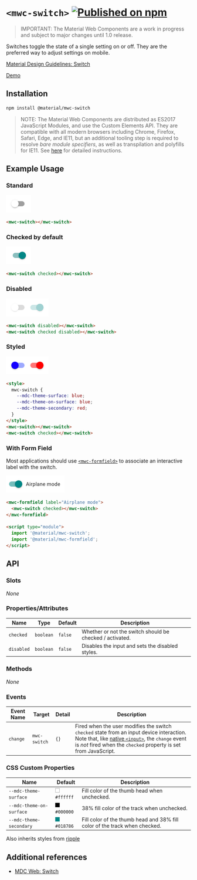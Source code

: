 # `<mwc-switch>` [![Published on npm](https://img.shields.io/npm/v/@material/mwc-switch.svg)](https://www.npmjs.com/package/@material/mwc-switch)

> IMPORTANT: The Material Web Components are a work in progress and subject to
> major changes until 1.0 release.

Switches toggle the state of a single setting on or off. They are the preferred
way to adjust settings on mobile.

[Material Design Guidelines: Switch](https://material.io/components/selection-controls/#switches)

[Demo](https://material-components.github.io/material-components-web-components/demos/switch/)

## Installation

```sh
npm install @material/mwc-switch
```

> NOTE: The Material Web Components are distributed as ES2017 JavaScript
> Modules, and use the Custom Elements API. They are compatible with all modern
> browsers including Chrome, Firefox, Safari, Edge, and IE11, but an additional
> tooling step is required to resolve *bare module specifiers*, as well as
> transpilation and polyfills for IE11. See
> [here](https://github.com/material-components/material-components-web-components#quick-start)
> for detailed instructions.

## Example Usage

### Standard

<img src="images/standard.png" width="68px">

```html
<mwc-switch></mwc-switch>
```

### Checked by default

<img src="images/on.png" width="68px">

```html
<mwc-switch checked></mwc-switch>
```

### Disabled

<img src="images/disabled.png" width="116px">

```html
<mwc-switch disabled></mwc-switch>
<mwc-switch checked disabled></mwc-switch>
```

### Styled

<img src="images/styled.png" width="116px">

```html
<style>
  mwc-switch {
    --mdc-theme-surface: blue;
    --mdc-theme-on-surface: blue;
    --mdc-theme-secondary: red;
  }
</style>
<mwc-switch></mwc-switch>
<mwc-switch checked></mwc-switch>
```

### With Form Field

Most applications should use
[`<mwc-formfield>`](https://github.com/material-components/material-components-web-components/tree/master/packages/formfield)
to associate an interactive label with the switch.

<img src="images/formfield.png" width="160px" height="48px">

```html
<mwc-formfield label="Airplane mode">
  <mwc-switch checked></mwc-switch>
</mwc-formfield>

<script type="module">
  import '@material/mwc-switch';
  import '@material/mwc-formfield';
</script>
```

## API

### Slots

*None*

### Properties/Attributes
| Name       | Type      | Default | Description
| ---------- | --------- | ------- | -----------
| `checked`  | `boolean` | `false` | Whether or not the switch should be checked / activated.
| `disabled` | `boolean` | `false` | Disables the input and sets the disabled styles.

### Methods

*None*

### Events

| Event Name | Target         | Detail | Description
| ---------- | -------------- | ------ | -----------
| `change`   | `mwc-switch`   | `{}`   | Fired when the user modifies the switch `checked` state from an input device interaction. Note that, like [native `<input>`](https://developer.mozilla.org/en-US/docs/Web/API/HTMLElement/change_event), the `change` event is *not* fired when the `checked` property is set from JavaScript.

### CSS Custom Properties

| Name | Default | Description
| ----------------------- | -------------------------------------- | ---
| `--mdc-theme-surface` | ![](images/color_ffffff.png) `#ffffff` | Fill color of the thumb head when unchecked.
| `--mdc-theme-on-surface` | ![](images/color_000000.png) `#000000` | 38% fill color of the track when unchecked.
| `--mdc-theme-secondary` | ![](images/color_018786.png) `#018786` | Fill color of the thumb head and 38% fill color of the track when checked.

Also inherits styles from [ripple](https://github.com/material-components/material-components-web-components/tree/master/packages/ripple)

## Additional references

- [MDC Web: Switch](https://github.com/material-components/material-components-web/tree/master/packages/mdc-switch)
